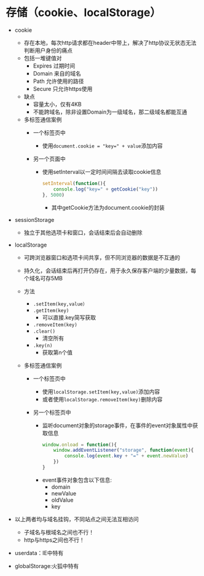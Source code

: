 # 存储（cookie、localStorage）

- cookie
    - 存在本地，每次http请求都在header中带上，解决了http协议无状态无法判断用户身份的痛点
    - 包括一堆键值对
        - Expires 过期时间
        - Domain 来自的域名
        - Path 允许使用的路径
        - Secure 只允许https使用
    - 缺点
        - 容量太小，仅有4KB
        - 不能跨域名，除非设置Domain为一级域名，那二级域名都能互通
    - 多标签通信案例
        - 一个标签页中
            - 使用`document.cookie = "key=" + value`添加内容

        - 另一个页面中
            - 使用setInterval以一定时间间隔去读取cookie信息
                ```js
                setInterval(function(){
                    console.log("key=" + getCookie("key"))
                }, 5000)
                ```
                - 其中getCookie方法为document.cookie的封装

- sessionStorage
    - 独立于其他选项卡和窗口，会话结束后会自动删除

- localStorage
    - 可跨浏览器窗口和选项卡间共享，但不同浏览器的数据是不互通的
    - 持久化，会话结束后再打开仍存在，用于永久保存客户端的少量数据，每个域名可存5MB
    
    - 方法
        - `.setItem(key,value）`
        - `.getItem(key)`
            - 可以直接.key简写获取
        - `.removeItem(key)`
        - `.clear()`
            - 清空所有
        - `.key(n)`
            - 获取第n个值
    
    - 多标签通信案例
        
        - 一个标签页中
            - 使用`localStorage.setItem(key,value)`添加内容
            - 或者使用`localStorage.removeItem(key)`删除内容

        - 另一个标签页中
            - 监听document对象的storage事件，在事件的event对象属性中获取信息
                ```js
                window.onload = function(){
                    window.addEventListener("storage", function(event){
                        console.log(event.key + "=" + event.newValue)
                    })
                }
                ```
            - event事件对象包含以下信息:
                - domain
                - newValue
                - oldValue
                - key

- 以上两者均与域名挂钩，不同站点之间无法互相访问
    - 子域名与根域名之间也不行！
    - http与https之间也不行！

- userdata：IE中特有

- globalStorage:火狐中特有